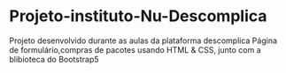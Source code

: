 # Projeto-instituto-Nu-Descomplica
 Projeto desenvolvido durante as aulas da plataforma descomplica
Página de formulário,compras de pacotes usando HTML & CSS, junto com a blibioteca do Bootstrap5
